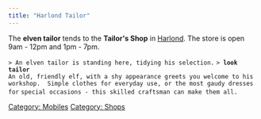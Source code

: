 ```yaml
---
title: "Harlond Tailor"
---
```


The **elven tailor** tends to the **Tailor's Shop** in
[Harlond](Harlond "wikilink"). The store is open 9am - 12pm and 1pm -
7pm.

`> An elven tailor is standing here, tidying his selection.`
`> `**`look tailor`**
`An old, friendly elf, with a shy appearance greets you welcome to his`
`workshop.  Simple clothes for everyday use, or the most gaudy dresses for`
`special occasions - this skilled craftsman can make them all.`

[Category: Mobiles](Category:_Mobiles "wikilink") [Category:
Shops](Category:_Shops "wikilink")